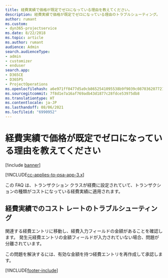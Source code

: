 ```yaml
---
title: 経費実績で価格が既定でゼロになっている理由を教えてください。
description: 経費実績で価格が既定でゼロになっている理由のトラブルシューティング。
author: rumant
ms.custom:
- dyn365-projectservice
ms.date: 8/22/2018
ms.topic: article
ms.author: rumant
audience: Admin
search.audienceType:
- admin
- customizer
- enduser
search.app:
- D365CE
- D365PS
- ProjectOperations
ms.openlocfilehash: a6e971ff0477d5a9cb8652541095538b9f9039c0870362077218df609871ed4f
ms.sourcegitcommit: 7f8d1e7a16af769adb43d1877c28fdce53975db8
ms.translationtype: HT
ms.contentlocale: ja-JP
ms.lasthandoff: 08/06/2021
ms.locfileid: "6990952"
---
```

# <a name="why-is-the-price-defaulting-to-zero-on-expense-cost-actuals"></a>経費実績で価格が既定でゼロになっている理由を教えてください

[!include [banner](../includes/psa-now-project-operations.md)]

[!INCLUDE[cc-applies-to-psa-app-3.x](../includes/cc-applies-to-psa-app-3x.md)]

この FAQ は、トランザクション クラスが経費に設定されていて、トランザクションの種類がコストになっている経費実績に適用されます。

## <a name="troubleshooting-cost-rates-on-expense-cost-actuals"></a>経費実績でのコスト レートのトラブルシューティング

関連する経費エントリに移動し、経費入力フィールドの金額があることを確認します。 発生元経費エントリの金額フィールドが入力されていない場合、問題が分離されています。
 
この問題を解決するには、有効な金額を持つ経費エントリを再作成して承認します。


[!INCLUDE[footer-include](../includes/footer-banner.md)]